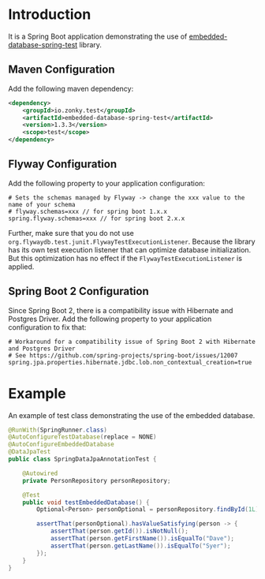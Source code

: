 # Introduction
It is a Spring Boot application demonstrating the use of [embedded-database-spring-test](https://github.com/zonkyio/embedded-database-spring-test) library.

## Maven Configuration
Add the following maven dependency:
```xml
<dependency>
    <groupId>io.zonky.test</groupId>
    <artifactId>embedded-database-spring-test</artifactId>
    <version>1.3.3</version>
    <scope>test</scope>
</dependency>
```
## Flyway Configuration
Add the following property to your application configuration:
```properties
# Sets the schemas managed by Flyway -> change the xxx value to the name of your schema
# flyway.schemas=xxx // for spring boot 1.x.x
spring.flyway.schemas=xxx // for spring boot 2.x.x
```
Further, make sure that you do not use `org.flywaydb.test.junit.FlywayTestExecutionListener`. Because the library has its own test execution listener that can optimize database initialization. But this optimization has no effect if the `FlywayTestExecutionListener` is applied.
## Spring Boot 2 Configuration
Since Spring Boot 2, there is a compatibility issue with Hibernate and Postgres Driver. Add the following property to your application configuration to fix that:
```properties
# Workaround for a compatibility issue of Spring Boot 2 with Hibernate and Postgres Driver
# See https://github.com/spring-projects/spring-boot/issues/12007
spring.jpa.properties.hibernate.jdbc.lob.non_contextual_creation=true
```

# Example
An example of test class demonstrating the use of the embedded database.
```java
@RunWith(SpringRunner.class)
@AutoConfigureTestDatabase(replace = NONE)
@AutoConfigureEmbeddedDatabase
@DataJpaTest
public class SpringDataJpaAnnotationTest {

    @Autowired
    private PersonRepository personRepository;

    @Test
    public void testEmbeddedDatabase() {
        Optional<Person> personOptional = personRepository.findById(1L);

        assertThat(personOptional).hasValueSatisfying(person -> {
            assertThat(person.getId()).isNotNull();
            assertThat(person.getFirstName()).isEqualTo("Dave");
            assertThat(person.getLastName()).isEqualTo("Syer");
        });
    }
}
```
